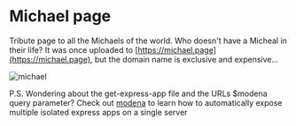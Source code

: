 # Michael page

Tribute page to all the Michaels of the world. Who doesn't have a Micheal in their life? It was once uploaded to [https://michael.page](https://michael.page), but the domain name is exclusive and expensive...

![michael](https://user-images.githubusercontent.com/7153987/59193453-0c50a100-8b86-11e9-8e22-1e12ddc0024b.JPG)

P.S. Wondering about the get-express-app file and the URLs $modena query parameter? Check out [modena](https://github.com/L3bowski/modena-v2) to learn how to automatically expose multiple isolated express apps on a single server
